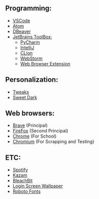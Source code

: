 ## Programming: 

- [VSCode](https://github.com/UltiRequiem/Ubuntu-20.04/blob/main/Individual-Installers/vscode.sh)
- [Atom](https://github.com/UltiRequiem/Ubuntu-20.04/blob/main/Individual-Installers/atom.sh)
- [DBeaver](https://github.com/UltiRequiem/Ubuntu-20.04/blob/main/Individual-Installers/dbeaver.sh)
- [JetBrains ToolBox:](https://www.jetbrains.com/toolbox-app)
  - [PyCharm](https://www.jetbrains.com/pycharm/download)
  - [IntelliJ](https://www.jetbrains.com/idea/download)
  - [CLion](https://www.jetbrains.com/clion/download)
  - [WebStorm](https://www.jetbrains.com/webstorm/download)
  - [Web Browser Extension](https://www.jetbrains.com/toolbox-app)

## Personalization: 
- [Tweaks](https://github.com/UltiRequiem/Ubuntu-20.04/blob/main/Individual-Installers/tweaks.sh)
- [Sweet Dark](https://www.gnome-look.org/p/1253385)

## Web browsers:
- [Brave](https://github.com/UltiRequiem/Ubuntu-20.04/blob/main/Individual-Installers/brave.sh) (Principal)
- [FireFox](https://www.mozilla.org/en-US/firefox/all/#product-desktop-release) (Second Principal)
- [Chrome](https://www.google.com/chrome) (For School)
- [Chromium](https://github.com/UltiRequiem/Ubuntu-20.04/blob/main/Individual-Installers/chromium.sh) (For Scrapping and Testing)

## ETC:
- [Spotify](https://www.spotify.com/us/download/linux)
- [Kazam](./Individual-Installers/kazam.sh)
- [BleachBit](./Individual-Installers/bleachbit.sh)
- [Login Screen Wallpaper](https://github.com/PRATAP-KUMAR/focalgdm3/tree/TrailRun)
- [Roboto Fonts](https://fonts.google.com/specimen/Roboto)
